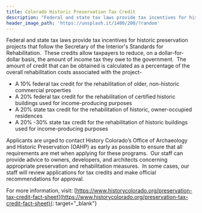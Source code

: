 ```yaml
---
title: Colorado Historic Preservation Tax Credit
description: "Federal and state tax laws provide tax incentives for historic preservation projects that follow the Secretary of the Interior's Standards for Rehabilitation. These credits allow taxpayers to reduce, on a dollar-for-dollar basis, the amount of income tax they owe to the government."
header_image_path: 'https://unsplash.it/1400/200/?random'
---
```


Federal and state tax laws provide tax incentives for historic preservation projects that follow the Secretary of the Interior's Standards for Rehabilitation. &nbsp;These credits allow taxpayers to reduce, on a dollar-for-dollar basis, the amount of income tax they owe to the government. &nbsp;The amount of credit that can be obtained is calculated as a percentage of the overall rehabilitation costs associated with the project-

* A 10% federal tax credit for the rehabilitation of older, non-historic commercial properties
* A 20% federal tax credit for the rehabilitation of certified historic buildings used for income-producing purposes
* A 20% state tax credit for the rehabilitation of historic, owner-occupied residences
* A 20% -30% state tax credit for the rehabilitation of historic buildings used for income-producing purposes

Applicants are urged to contact History Colorado’s Office of Archaeology and Historic Preservation (OAHP) as early as possible to ensure that all requirements are met when applying for these programs. &nbsp;Our staff can provide advice to owners, developers, and architects concerning appropriate preservation and rehabilitation measures. &nbsp;In some cases, our staff will review applications for tax credits and make official recommendations for approval.

For more information, visit:&nbsp;[https://www.historycolorado.org/preservation-tax-credit-fact-sheet](https://www.historycolorado.org/preservation-tax-credit-fact-sheet){: target="_blank"}